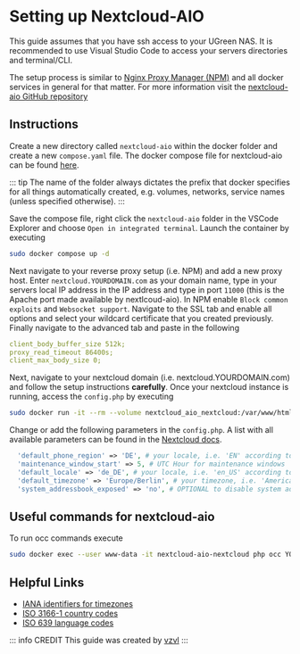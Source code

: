 # Setting up Nextcloud-AIO
This guide assumes that you have ssh access to your UGreen NAS. It is recommended to use Visual Studio Code to access your servers directories and terminal/CLI. 

The setup process is similar to [Nginx Proxy Manager (NPM)](/ugos/install/npm/) and all docker services in general for that matter. 
For more information visit the [nextcloud-aio GitHub repository](https://github.com/nextcloud/all-in-one)

## Instructions
Create a new directory called `nextcloud-aio` within the docker folder and create a new `compose.yaml` file. The docker compose file for nextcloud-aio can be found [here](https://raw.githubusercontent.com/UGREEN-NASync/community-guide/refs/heads/main/docs/ugos/install/nextcloud-aio/compose.yaml). 

::: tip
The name of the folder always dictates the prefix that docker specifies for all things automatically created, e.g. volumes, networks, service names (unless specified otherwise). 
:::

Save the compose file, right click the `nextcloud-aio` folder in the VSCode Explorer and choose `Open in integrated terminal`. 
Launch the container by executing 

```sh
sudo docker compose up -d
```

Next navigate to your reverse proxy setup (i.e. NPM) and add a new proxy host. 
Enter `nextcloud.YOURDOMAIN.com` as your domain name, type in your servers local IP address in the IP address and type in port `11000` (this is the Apache port made available by nextlcoud-aio). 
In NPM enable `Block common exploits` and `Websocket support`. Navigate to the SSL tab and enable all options and select your wildcard certificate that you created previously. 
Finally navigate to the advanced tab and paste in the following 

```yaml
client_body_buffer_size 512k;
proxy_read_timeout 86400s;
client_max_body_size 0;
```

Next, navigate to your nextcloud domain (i.e. nextcloud.YOURDOMAIN.com) and follow the setup instructions **carefully**. 
Once your nextcloud instance is running, access the `config.php` by executing 

```sh
sudo docker run -it --rm --volume nextcloud_aio_nextcloud:/var/www/html:rw alpine sh -c "apk add --no-cache nano && nano /var/www/html/config/config.php"
```

Change or add the following parameters in the `config.php`. 
A list with all available parameters can be found in the [Nextcloud docs](https://docs.nextcloud.com/server/latest/admin_manual/configuration_server/config_sample_php_parameters.html). 

```php
  'default_phone_region' => 'DE', # your locale, i.e. 'EN' according to ISO 3166-1 A-2
  'maintenance_window_start' => 5, # UTC Hour for maintenance windows
  'default_locale' => 'de_DE', # your locale, i.e. 'en_US' according to ISO 639 language codes AND ISO-3166 country codes
  'default_timezone' => 'Europe/Berlin', # your timezone, i.e. 'America/Chicago' or 'America/New_York'
  'system_addressbook_exposed' => 'no', # OPTIONAL to disable system addressbook
```

## Useful commands for nextcloud-aio
To run occ commands execute 
```sh
sudo docker exec --user www-data -it nextcloud-aio-nextcloud php occ YOUR_COMMAND
```

## Helpful Links
- [IANA identifiers for timezones](https://en.wikipedia.org/wiki/List_of_tz_database_time_zones#List)
- [ISO 3166-1 country codes](https://en.wikipedia.org/wiki/List_of_ISO_3166_country_codes#Current_ISO_3166_country_codes)
- [ISO 639 language codes](https://en.wikipedia.org/wiki/List_of_ISO_639_language_codes#Table)

::: info CREDIT
This guide was created by [vzvl](https://github.com/vzvl)
:::